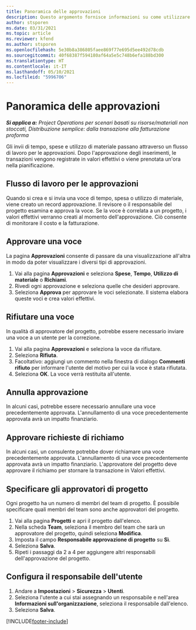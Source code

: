 ```yaml
---
title: Panoramica delle approvazioni
description: Questo argomento fornisce informazioni su come utilizzare le approvazioni in Project Operations.
author: stsporen
ms.date: 03/31/2021
ms.topic: article
ms.reviewer: kfend
ms.author: stsporen
ms.openlocfilehash: 5e30b8a386805faee869f77e695d5ee492d78cdb
ms.sourcegitcommit: 40f68387f594180af64a5e5c748b6efa188bd300
ms.translationtype: HT
ms.contentlocale: it-IT
ms.lasthandoff: 05/10/2021
ms.locfileid: "5996706"
---
```

# <a name="approvals-overview"></a>Panoramica delle approvazioni

_**Si applica a:** Project Operations per scenari basati su risorse/materiali non stoccati, Distribuzione semplice: dalla transazione alla fatturazione proforma_

Gli invii di tempo, spese e utilizzo di materiale passano attraverso un flusso di lavoro per le approvazioni. Dopo l'approvazione degli inserimenti, le transazioni vengono registrate in valori effettivi o viene prenotata un'ora nella pianificazione.

## <a name="approvals-workflow"></a>Flusso di lavoro per le approvazioni
Quando si crea e si invia una voce di tempo, spesa o utilizzo di materiale, viene creato un record approvazione. Il revisore o il responsabile del progetto esamina e approva la voce. Se la voce è correlata a un progetto, i valori effettivi verranno creati al momento dell'approvazione. Ciò consente di monitorare il costo e la fatturazione.

## <a name="approve-an-entry"></a>Approvare una voce
La pagina **Approvazioni** consente di passare da una visualizzazione all'altra in modo da poter visualizzare i diversi tipi di approvazioni.
  
1. Vai alla pagina **Approvazioni** e seleziona **Spese**, **Tempo**, **Utilizzo di materiale** o **Richiami**.
2. Rivedi ogni approvazione e seleziona quelle che desideri approvare.
3. Seleziona **Approva** per approvare le voci selezionate.
Il sistema elabora queste voci e crea valori effettivi.

## <a name="reject-an-entry"></a>Rifiutare una voce
In qualità di approvatore del progetto, potrebbe essere necessario inviare una voce a un utente per la correzione.
  
1. Vai alla pagina **Approvazioni** e seleziona la voce da rifiutare. 
2. Seleziona **Rifiuta**.
3. Facoltativo: aggiungi un commento nella finestra di dialogo **Commenti rifiuto** per informare l'utente del motivo per cui la voce è stata rifiutata.
4. Seleziona **OK**. La voce verrà restituita all'utente.
  
## <a name="cancel-approval"></a>Annulla approvazione
In alcuni casi, potrebbe essere necessario annullare una voce precedentemente approvata. L'annullamento di una voce precedentemente approvata avrà un impatto finanziario. 

## <a name="approving-recall-requests"></a>Approvare richieste di richiamo
In alcuni casi, un consulente potrebbe dover richiamare una voce precedentemente approvata. L'annullamento di una voce precedentemente approvata avrà un impatto finanziario. L'approvatore del progetto deve approvare il richiamo per stornare la transazione in Valori effettivi.

## <a name="specify-project-approvers"></a>Specificare gli approvatori di progetto
Ogni progetto ha un numero di membri del team di progetto. È possibile specificare quali membri del team sono anche approvatori del progetto.

1. Vai alla pagina **Progetti** e apri il progetto dall'elenco.
2. Nella scheda **Team**, seleziona il membro del team che sarà un approvatore del progetto, quindi seleziona **Modifica**.
3. Imposta il campo **Responsabile approvazione di progetto** su **Sì**.
4. Seleziona **Salva**.
5. Ripeti i passaggi da 2 a 4 per aggiungere altri responsabili dell'approvazione del progetto.

## <a name="configure-the-users-manager"></a>Configura il responsabile dell'utente

1. Andare a **Impostazioni** > **Sicurezza** > **Utenti**.
2. Seleziona l'utente a cui stai assegnando un responsabile e nell'area **Informazioni sull'organizzazione**, seleziona il responsabile dall'elenco. 
3. Seleziona **Salva**.




[!INCLUDE[footer-include](../includes/footer-banner.md)]
